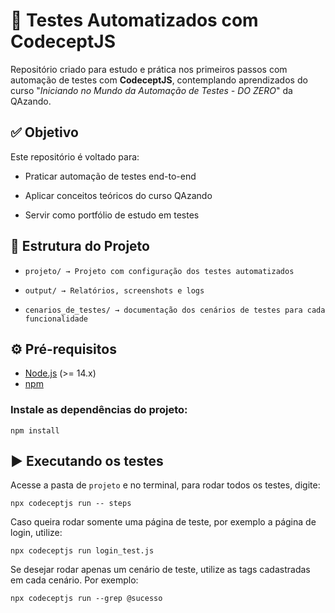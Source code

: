 # 🚀 Testes Automatizados com CodeceptJS

Repositório criado para estudo e prática nos primeiros passos com automação de testes com **CodeceptJS**, contemplando aprendizados do curso "*Iniciando no Mundo da Automação de Testes - DO ZERO*" da QAzando.

## ✅ Objetivo

Este repositório é voltado para:

- Praticar automação de testes end-to-end

- Aplicar conceitos teóricos do curso QAzando

- Servir como portfólio de estudo em testes

## 📂 Estrutura do Projeto

- `projeto/ → Projeto com configuração dos testes automatizados`

- `output/ → Relatórios, screenshots e logs`

- `cenarios_de_testes/ → documentação dos cenários de testes para cada funcionalidade`

## ⚙️ Pré-requisitos

- [Node.js](https://nodejs.org/) (>= 14.x)  
- [npm](https://www.npmjs.com/)  

### Instale as dependências do projeto:

`npm install`

## ▶️ Executando os testes

Acesse a pasta de `projeto` e no terminal, para rodar todos os testes, digite:

`npx codeceptjs run -- steps`

Caso queira rodar somente uma página de teste, por exemplo a página de login, utilize:

`npx codeceptjs run login_test.js`

Se desejar rodar apenas um cenário de teste, utilize as tags cadastradas em cada cenário. Por exemplo:

`npx codeceptjs run --grep @sucesso`

